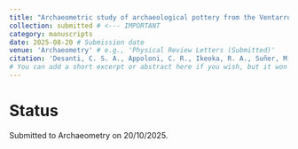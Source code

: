 ```yaml
---
title: "Archaeometric study of archaeological pottery from the Ventarrón-Collud Complex – Lambayeque, Peru: A multi-technique approach using EDXRF, FTIR, XRD, Gamma Spectrometry, and Principal Component Analysis"
collection: submitted # <--- IMPORTANT
category: manuscripts
date: 2025-08-20 # Submission date
venue: 'Archaeometry' # e.g., 'Physical Review Letters (Submitted)'
citation: 'Desanti, C. S. A., Appoloni, C. R., Ikeoka, R. A., Suñer, M. M. A., Fagundes, M., Silva, F. A., Lopes, J. M. F., Silva, P. R. C. da, Battilani, G. A., Samulewski, R. B.. Archaeometry'
# You can add a short excerpt or abstract here if you wish, but it won't show on the main list with current layout.
---
```



# Status
Submitted to Archaeometry on 20/10/2025.